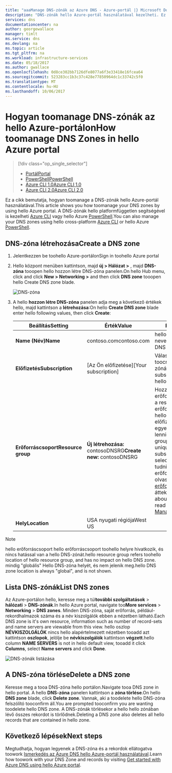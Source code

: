 ```yaml
---
title: "aaaManage DNS-zónák az Azure DNS - Azure-portál |} Microsoft Docs"
description: "DNS-zónák hello Azure-portál használatával kezelheti. Ez a cikk ismerteti, hogyan tooupdate, törlése és a DNS-zóna létrehozása az Azure DNS szolgáltatásra"
services: dns
documentationcenter: na
author: georgewallace
manager: timlt
ms.service: dns
ms.devlang: na
ms.topic: article
ms.tgt_pltfrm: na
ms.workload: infrastructure-services
ms.date: 05/18/2017
ms.author: gwallace
ms.openlocfilehash: 0d8ce302bb7126dfe8077a6f3e33418e16fcea64
ms.sourcegitcommit: 523283cc1b3c37c428e77850964dc1c33742c5f0
ms.translationtype: MT
ms.contentlocale: hu-HU
ms.lasthandoff: 10/06/2017
---
```

# <a name="how-toomanage-dns-zones-in-hello-azure-portal"></a><span data-ttu-id="06364-104">Hogyan toomanage DNS-zónák az hello Azure-portálon</span><span class="sxs-lookup"><span data-stu-id="06364-104">How toomanage DNS Zones in hello Azure portal</span></span>

> [!div class="op_single_selector"]
> * [<span data-ttu-id="06364-105">Portál</span><span class="sxs-lookup"><span data-stu-id="06364-105">Portal</span></span>](dns-operations-dnszones-portal.md)
> * [<span data-ttu-id="06364-106">PowerShell</span><span class="sxs-lookup"><span data-stu-id="06364-106">PowerShell</span></span>](dns-operations-dnszones.md)
> * [<span data-ttu-id="06364-107">Azure CLI 1.0</span><span class="sxs-lookup"><span data-stu-id="06364-107">Azure CLI 1.0</span></span>](dns-operations-dnszones-cli-nodejs.md)
> * [<span data-ttu-id="06364-108">Azure CLI 2.0</span><span class="sxs-lookup"><span data-stu-id="06364-108">Azure CLI 2.0</span></span>](dns-operations-dnszones-cli.md)

<span data-ttu-id="06364-109">Ez a cikk bemutatja, hogyan toomanage a DNS-zónák hello Azure-portál használatával.</span><span class="sxs-lookup"><span data-stu-id="06364-109">This article shows you how toomanage your DNS zones by using hello Azure portal.</span></span> <span data-ttu-id="06364-110">A DNS-zónák hello platformfüggetlen segítségével is kezelheti [Azure CLI](dns-operations-dnszones-cli.md) vagy hello Azure [PowerShell](dns-operations-dnszones.md).</span><span class="sxs-lookup"><span data-stu-id="06364-110">You can also manage your DNS zones using hello cross-platform [Azure CLI](dns-operations-dnszones-cli.md) or hello Azure [PowerShell](dns-operations-dnszones.md).</span></span>

## <a name="create-a-dns-zone"></a><span data-ttu-id="06364-111">DNS-zóna létrehozása</span><span class="sxs-lookup"><span data-stu-id="06364-111">Create a DNS zone</span></span>

1. <span data-ttu-id="06364-112">Jelentkezzen be toohello Azure-portálon</span><span class="sxs-lookup"><span data-stu-id="06364-112">Sign in toohello Azure portal</span></span>
2. <span data-ttu-id="06364-113">Hello központ menüben kattintson, majd **új > Hálózat >** , majd **DNS-zóna** tooopen hello hozzon létre DNS-zóna panelen.</span><span class="sxs-lookup"><span data-stu-id="06364-113">On hello Hub menu, click and click **New > Networking >** and then click **DNS zone** tooopen hello Create DNS zone blade.</span></span>

    ![DNS-zóna](./media/dns-operations-dnszones-portal/openzone650.png)

4. <span data-ttu-id="06364-115">A hello **hozzon létre DNS-zóna** panelen adja meg a következő értékek hello, majd kattintson a **létrehozása**:</span><span class="sxs-lookup"><span data-stu-id="06364-115">On hello **Create DNS zone** blade enter hello following values, then click **Create**:</span></span>


   | <span data-ttu-id="06364-116">**Beállítás**</span><span class="sxs-lookup"><span data-stu-id="06364-116">**Setting**</span></span> | <span data-ttu-id="06364-117">**Érték**</span><span class="sxs-lookup"><span data-stu-id="06364-117">**Value**</span></span> | <span data-ttu-id="06364-118">**Részletek**</span><span class="sxs-lookup"><span data-stu-id="06364-118">**Details**</span></span> |
   |---|---|---|
   |<span data-ttu-id="06364-119">**Name (Név)**</span><span class="sxs-lookup"><span data-stu-id="06364-119">**Name**</span></span>|<span data-ttu-id="06364-120">contoso.com</span><span class="sxs-lookup"><span data-stu-id="06364-120">contoso.com</span></span>|<span data-ttu-id="06364-121">hello hello DNS-zóna neve</span><span class="sxs-lookup"><span data-stu-id="06364-121">hello name of hello DNS zone</span></span>|
   |<span data-ttu-id="06364-122">**Előfizetés**</span><span class="sxs-lookup"><span data-stu-id="06364-122">**Subscription**</span></span>|<span data-ttu-id="06364-123">[Az Ön előfizetése]</span><span class="sxs-lookup"><span data-stu-id="06364-123">[Your subscription]</span></span>|<span data-ttu-id="06364-124">Válasszon egy előfizetés toocreate hello DNS-zónát.</span><span class="sxs-lookup"><span data-stu-id="06364-124">Select a subscription toocreate hello DNS zone in.</span></span>|
   |<span data-ttu-id="06364-125">**Erőforráscsoport**</span><span class="sxs-lookup"><span data-stu-id="06364-125">**Resource group**</span></span>|<span data-ttu-id="06364-126">**Új létrehozása:** contosoDNSRG</span><span class="sxs-lookup"><span data-stu-id="06364-126">**Create new:** contosoDNSRG</span></span>|<span data-ttu-id="06364-127">Hozzon létre egy erőforráscsoportot.</span><span class="sxs-lookup"><span data-stu-id="06364-127">Create a resource group.</span></span> <span data-ttu-id="06364-128">az erőforráscsoport neve hello kiválasztott hello előfizetésen belül egyedinek kell lennie.</span><span class="sxs-lookup"><span data-stu-id="06364-128">hello resource group name must be unique within hello subscription you selected.</span></span> <span data-ttu-id="06364-129">További tudnivalók az erőforráscsoportokról, olvassa el a hello toolearn [erőforrás-kezelő](../azure-resource-manager/resource-group-overview.md?toc=%2fazure%2fdns%2ftoc.json#resource-groups) a cikk áttekintése.</span><span class="sxs-lookup"><span data-stu-id="06364-129">toolearn more about resource groups, read hello [Resource Manager](../azure-resource-manager/resource-group-overview.md?toc=%2fazure%2fdns%2ftoc.json#resource-groups) overview article.</span></span>|
   |<span data-ttu-id="06364-130">**Hely**</span><span class="sxs-lookup"><span data-stu-id="06364-130">**Location**</span></span>|<span data-ttu-id="06364-131">USA nyugati régiója</span><span class="sxs-lookup"><span data-stu-id="06364-131">West US</span></span>||

> [!NOTE]
> <span data-ttu-id="06364-132">hello erőforráscsoport hello erőforráscsoport toohello helyre hivatkozik, és nincs hatással van a hello DNS-zónát.</span><span class="sxs-lookup"><span data-stu-id="06364-132">hello resource group refers toohello location of hello resource group, and has no impact on hello DNS zone.</span></span> <span data-ttu-id="06364-133">mindig "globális" Hello DNS-zóna helyét, és nem jelenik meg.</span><span class="sxs-lookup"><span data-stu-id="06364-133">hello DNS zone location is always "global", and is not shown.</span></span>

## <a name="list-dns-zones"></a><span data-ttu-id="06364-134">Lista DNS-zónák</span><span class="sxs-lookup"><span data-stu-id="06364-134">List DNS zones</span></span>

<span data-ttu-id="06364-135">Az Azure-portálon hello, keresse meg a túl**további szolgáltatások** > **hálózati** > **DNS-zónák**.</span><span class="sxs-lookup"><span data-stu-id="06364-135">In hello Azure portal, navigate too**More services** > **Networking** > **DNS zones**.</span></span> <span data-ttu-id="06364-136">Minden DNS-zóna, saját erőforrás, például-rekordhalmazok száma és a név kiszolgálók ebben a nézetben látható.</span><span class="sxs-lookup"><span data-stu-id="06364-136">Each DNS zone is it's own resource, information such as number of record-sets and name servers are viewable from this view.</span></span> <span data-ttu-id="06364-137">hello oszlop **NÉVKISZOLGÁLÓK** nincs hello alapértelmezett nézetben tooadd azt kattintson **oszlopok**, jelölje be **névkiszolgálók** kattintson **végzett**.</span><span class="sxs-lookup"><span data-stu-id="06364-137">hello column **NAME SERVERS** is not in hello default view, tooadd it click **Columns**, select **Name servers** and click **Done**.</span></span>

![DNS-zónák listázása](./media/dns-operations-dnszones-portal/listzones.png)

## <a name="delete-a-dns-zone"></a><span data-ttu-id="06364-139">A DNS-zóna törlése</span><span class="sxs-lookup"><span data-stu-id="06364-139">Delete a DNS zone</span></span>

<span data-ttu-id="06364-140">Keresse meg a tooa DNS-zóna hello portálon.</span><span class="sxs-lookup"><span data-stu-id="06364-140">Navigate tooa DNS zone in hello portal.</span></span> <span data-ttu-id="06364-141">A hello **DNS-zóna** panelen kattintson a **zóna törlése**.</span><span class="sxs-lookup"><span data-stu-id="06364-141">On hello **DNS zone** blade, click **Delete zone**.</span></span> <span data-ttu-id="06364-142">Vannak, aki a toodelete hello DNS-zóna felszólító tooconfirm áll.</span><span class="sxs-lookup"><span data-stu-id="06364-142">You are prompted tooconfirm you are wanting toodelete hello DNS zone.</span></span> <span data-ttu-id="06364-143">A DNS-zónák törlésekor a hello hello zónában lévő összes rekordot is törlődnek.</span><span class="sxs-lookup"><span data-stu-id="06364-143">Deleting a DNS zone also deletes all hello records that are contained in hello zone.</span></span>

## <a name="next-steps"></a><span data-ttu-id="06364-144">Következő lépések</span><span class="sxs-lookup"><span data-stu-id="06364-144">Next steps</span></span>

<span data-ttu-id="06364-145">Megtudhatja, hogyan legyenek a DNS-zóna és a rekordok ellátogatva toowork [Ismerkedés az Azure DNS hello Azure-portál használatával](dns-getstarted-portal.md).</span><span class="sxs-lookup"><span data-stu-id="06364-145">Learn how toowork with your DNS Zone and records by visiting [Get started with Azure DNS using hello Azure portal](dns-getstarted-portal.md).</span></span>
